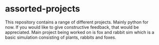 # assorted-projects
This repository contains a range of different projects. Mainly python for now.
If you would like to give constructive feedback, that would be appreciated.
Main project being worked on is fox and rabbit sim which is a basic 
simulation consisting of plants, rabbits and foxes.

